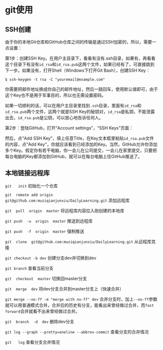 # git使用

## SSH创建

由于你的本地Git仓库和GitHub仓库之间的传输是通过SSH加密的，所以，需要一点设置：

第1步：创建SSH Key。在用户主目录下，看看有没有.ssh目录，如果有，再看看这个目录下有没有`id_rsa`和`id_rsa.pub`这两个文件，如果已经有了，可直接跳到下一步。如果没有，打开Shell（Windows下打开Git Bash），创建SSH Key：

```
$ ssh-keygen -t rsa -C "youremail@example.com"
```

你需要把邮件地址换成你自己的邮件地址，然后一路回车，使用默认值即可，由于这个Key也不是用于军事目的，所以也无需设置密码。

如果一切顺利的话，可以在用户主目录里找到`.ssh`目录，里面有`id_rsa`和`id_rsa.pub`两个文件，这两个就是SSH Key的秘钥对，`id_rsa`是私钥，不能泄露出去，`id_rsa.pub`是公钥，可以放心地告诉任何人。

第2步：登陆GitHub，打开“Account settings”，“SSH Keys”页面：

然后，点“Add SSH Key”，填上任意Title，在Key文本框里粘贴`id_rsa.pub`文件的内容，点“Add Key”，你就应该看到已经添加的Key。当然，GitHub允许你添加多个Key。假定你有若干电脑，你一会儿在公司提交，一会儿在家里提交，只要把每台电脑的Key都添加到GitHub，就可以在每台电脑上往GitHub推送了。

## 本地链接远程库

`git   init`		初始化一个仓库

`git  remote add origin  git@github.com:muziqianjunxiu/DailyLearning.git`		添加远程库

`git  pull  origin  master`		将远程库内容拉入刚创建的本地库

`git push  -u  origin  master`			推送到远程库

`git push  -f  origin  master`	  强制推送

`git  clone  git@github.com:muziqianjunxiu/DailyLearning.git`		从远程库克隆

`git checkout -b dev`			创建分支dev并切换到dev

`git branch`		查看当前分支

`git  checkout  master`		切换回master分支

`git  merge  dev`		将dev分支合并到master分支上（快速合并）

`git merge --no-ff -m "merge with no-ff" dev`		合并分支时，加上`--no-ff`参数就可以用普通模式合并，合并后的历史有分支，能看出来曾经做过合并，而`fast forward`合并就看不出来曾经做过合并。

`git  branch  -d  dev` 		删除dev分支

 `git log --graph --pretty=oneline --abbrev-commit`		查看分支的合并情况

`git   log` 			查看分支合并情况

